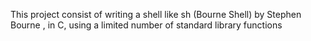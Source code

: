 This project consist of writing a shell like sh (Bourne Shell) by Stephen Bourne , in C, using a limited number of standard library functions
